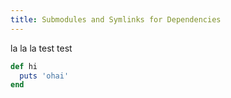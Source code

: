 ```yaml
---
title: Submodules and Symlinks for Dependencies
---
```

la la la
test test

``` ruby
def hi
  puts 'ohai'
end
```
